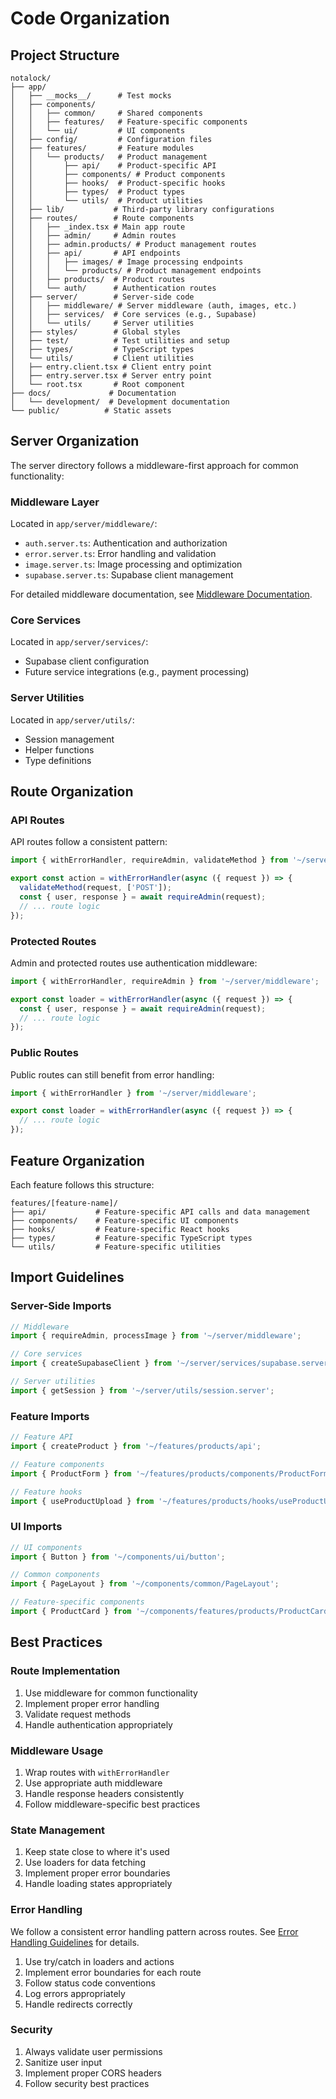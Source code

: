 # Code Organization

## Project Structure
```
notalock/
├── app/
│   ├── __mocks__/      # Test mocks
│   ├── components/
│   │   ├── common/     # Shared components
│   │   ├── features/   # Feature-specific components
│   │   └── ui/         # UI components
│   ├── config/         # Configuration files
│   ├── features/       # Feature modules
│   │   └── products/   # Product management
│   │       ├── api/    # Product-specific API
│   │       ├── components/ # Product components
│   │       ├── hooks/  # Product-specific hooks
│   │       ├── types/  # Product types
│   │       └── utils/  # Product utilities
│   ├── lib/           # Third-party library configurations
│   ├── routes/        # Route components
│   │   ├── _index.tsx # Main app route
│   │   ├── admin/     # Admin routes
│   │   ├── admin.products/ # Product management routes
│   │   ├── api/       # API endpoints
│   │   │   ├── images/ # Image processing endpoints
│   │   │   └── products/ # Product management endpoints
│   │   ├── products/  # Product routes
│   │   └── auth/      # Authentication routes
│   ├── server/        # Server-side code
│   │   ├── middleware/ # Server middleware (auth, images, etc.)
│   │   ├── services/  # Core services (e.g., Supabase)
│   │   └── utils/     # Server utilities
│   ├── styles/        # Global styles
│   ├── test/          # Test utilities and setup
│   ├── types/         # TypeScript types
│   └── utils/         # Client utilities
│   ├── entry.client.tsx # Client entry point
│   ├── entry.server.tsx # Server entry point
│   └── root.tsx       # Root component
├── docs/             # Documentation
│   └── development/  # Development documentation
└── public/          # Static assets
```

## Server Organization
The server directory follows a middleware-first approach for common functionality:

### Middleware Layer
Located in `app/server/middleware/`:
- `auth.server.ts`: Authentication and authorization
- `error.server.ts`: Error handling and validation
- `image.server.ts`: Image processing and optimization
- `supabase.server.ts`: Supabase client management

For detailed middleware documentation, see [Middleware Documentation](./middleware.md).

### Core Services
Located in `app/server/services/`:
- Supabase client configuration
- Future service integrations (e.g., payment processing)

### Server Utilities
Located in `app/server/utils/`:
- Session management
- Helper functions
- Type definitions

## Route Organization

### API Routes
API routes follow a consistent pattern:
```typescript
import { withErrorHandler, requireAdmin, validateMethod } from '~/server/middleware';

export const action = withErrorHandler(async ({ request }) => {
  validateMethod(request, ['POST']);
  const { user, response } = await requireAdmin(request);
  // ... route logic
});
```

### Protected Routes
Admin and protected routes use authentication middleware:
```typescript
import { withErrorHandler, requireAdmin } from '~/server/middleware';

export const loader = withErrorHandler(async ({ request }) => {
  const { user, response } = await requireAdmin(request);
  // ... route logic
});
```

### Public Routes
Public routes can still benefit from error handling:
```typescript
import { withErrorHandler } from '~/server/middleware';

export const loader = withErrorHandler(async ({ request }) => {
  // ... route logic
});
```

## Feature Organization
Each feature follows this structure:
```
features/[feature-name]/
├── api/           # Feature-specific API calls and data management
├── components/    # Feature-specific UI components
├── hooks/         # Feature-specific React hooks
├── types/         # Feature-specific TypeScript types
└── utils/         # Feature-specific utilities
```

## Import Guidelines

### Server-Side Imports
```typescript
// Middleware
import { requireAdmin, processImage } from '~/server/middleware';

// Core services
import { createSupabaseClient } from '~/server/services/supabase.server';

// Server utilities
import { getSession } from '~/server/utils/session.server';
```

### Feature Imports
```typescript
// Feature API
import { createProduct } from '~/features/products/api';

// Feature components
import { ProductForm } from '~/features/products/components/ProductForm';

// Feature hooks
import { useProductUpload } from '~/features/products/hooks/useProductUpload';
```

### UI Imports
```typescript
// UI components
import { Button } from '~/components/ui/button';

// Common components
import { PageLayout } from '~/components/common/PageLayout';

// Feature-specific components
import { ProductCard } from '~/components/features/products/ProductCard';
```

## Best Practices

### Route Implementation
1. Use middleware for common functionality
2. Implement proper error handling
3. Validate request methods
4. Handle authentication appropriately

### Middleware Usage
1. Wrap routes with `withErrorHandler`
2. Use appropriate auth middleware
3. Handle response headers consistently
4. Follow middleware-specific best practices

### State Management
1. Keep state close to where it's used
2. Use loaders for data fetching
3. Implement proper error boundaries
4. Handle loading states appropriately

### Error Handling
We follow a consistent error handling pattern across routes. See [Error Handling Guidelines](./error-handling.md) for details.

1. Use try/catch in loaders and actions
2. Implement error boundaries for each route
3. Follow status code conventions
4. Log errors appropriately
5. Handle redirects correctly

### Security
1. Always validate user permissions
2. Sanitize user input
3. Implement proper CORS headers
4. Follow security best practices